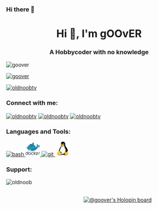 ### Hi there 👋

<h1 align="center">Hi 👋, I'm gOOvER</h1>
<h3 align="center">A Hobbycoder with no knowledge</h3>

<p align="left"> <img src="https://komarev.com/ghpvc/?username=goover&label=Profile%20views&color=0e75b6&style=flat" alt="goover" /> </p>

<p align="left"> <a href="https://github.com/ryo-ma/github-profile-trophy"><img src="https://github-profile-trophy.vercel.app/?username=goover" alt="goover" /></a> </p>

<p align="left"> <a href="https://twitter.com/oldnoobtv" target="blank"><img src="https://img.shields.io/twitter/follow/oldnoobtv?logo=twitter&style=for-the-badge" alt="oldnoobtv" /></a> </p>

<h3 align="left">Connect with me:</h3>
<p align="left">
<a href="https://twitter.com/oldnoobtv" target="blank"><img align="center" src="https://raw.githubusercontent.com/rahuldkjain/github-profile-readme-generator/master/src/images/icons/Social/twitter.svg" alt="oldnoobtv" height="30" width="40" /></a>
<a href="https://instagram.com/oldnoobtv" target="blank"><img align="center" src="https://raw.githubusercontent.com/rahuldkjain/github-profile-readme-generator/master/src/images/icons/Social/instagram.svg" alt="oldnoobtv" height="30" width="40" /></a>
<a href="https://www.youtube.com/c/oldnoobtv" target="blank"><img align="center" src="https://raw.githubusercontent.com/rahuldkjain/github-profile-readme-generator/master/src/images/icons/Social/youtube.svg" alt="oldnoobtv" height="30" width="40" /></a>
</p>

<h3 align="left">Languages and Tools:</h3>
<p align="left"> <a href="https://www.gnu.org/software/bash/" target="_blank" rel="noreferrer"> <img src="https://www.vectorlogo.zone/logos/gnu_bash/gnu_bash-icon.svg" alt="bash" width="40" height="40"/> </a> <a href="https://www.docker.com/" target="_blank" rel="noreferrer"> <img src="https://raw.githubusercontent.com/devicons/devicon/master/icons/docker/docker-original-wordmark.svg" alt="docker" width="40" height="40"/> </a> <a href="https://git-scm.com/" target="_blank" rel="noreferrer"> <img src="https://www.vectorlogo.zone/logos/git-scm/git-scm-icon.svg" alt="git" width="40" height="40"/> </a> <a href="https://www.linux.org/" target="_blank" rel="noreferrer"> <img src="https://raw.githubusercontent.com/devicons/devicon/master/icons/linux/linux-original.svg" alt="linux" width="40" height="40"/> </a> </p>

<h3 align="left">Support:</h3>
<p><a href="https://ko-fi.com/oldnoob"> <img align="left" src="https://cdn.ko-fi.com/cdn/kofi3.png?v=3" height="50" width="210" alt="oldnoob" /></a></p><br><br>


[![@goover's Holopin board](https://holopin.me/goover)](https://holopin.io/@goover)
